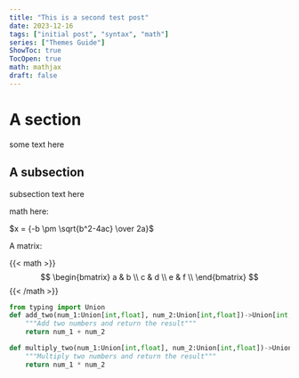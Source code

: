 ```yaml
---
title: "This is a second test post"
date: 2023-12-16
tags: ["initial post", "syntax", "math"]
series: ["Themes Guide"]
ShowToc: true
TocOpen: true
math: mathjax
draft: false
---
```


# A section

some text here

## A subsection

subsection text here

math here:

$x = {-b \pm \sqrt{b^2-4ac} \over 2a}$


A matrix: 

{{< math >}}
$$
  \begin{bmatrix}
    a & b \\
    c & d \\
    e & f \\
  \end{bmatrix}
$$
{{< /math >}}


```python
from typing import Union
def add_two(num_1:Union[int,float], num_2:Union[int,float])->Union[int,float]:
    """Add two numbers and return the result"""
    return num_1 + num_2

def multiply_two(num_1:Union[int,float], num_2:Union[int,float])->Union[int,float]:
    """Multiply two numbers and return the result"""
    return num_1 * num_2

```
